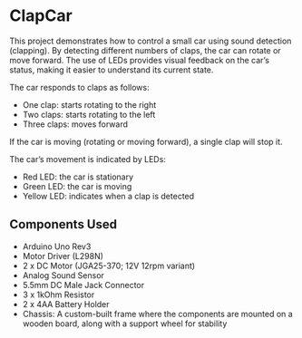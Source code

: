# ClapCar

This project demonstrates how to control a small car using sound detection (clapping). By detecting different numbers of claps, the car can rotate or move forward. The use of LEDs provides visual feedback on the car’s status, making it easier to understand its current state.

The car responds to claps as follows:
* One clap: starts rotating to the right
* Two claps: starts rotating to the left
* Three claps: moves forward

If the car is moving (rotating or moving forward), a single clap will stop it.

The car’s movement is indicated by LEDs:
* Red LED: the car is stationary
* Green LED: the car is moving
* Yellow LED: indicates when a clap is detected

## Components Used
* Arduino Uno Rev3
* Motor Driver (L298N)
* 2 x DC Motor (JGA25-370; 12V 12rpm variant)
* Analog Sound Sensor
* 5.5mm DC Male Jack Connector
* 3 x 1kOhm Resistor
* 2 x 4AA Battery Holder
* Chassis: A custom-built frame where the components are mounted on a wooden board, along with a support wheel for stability

